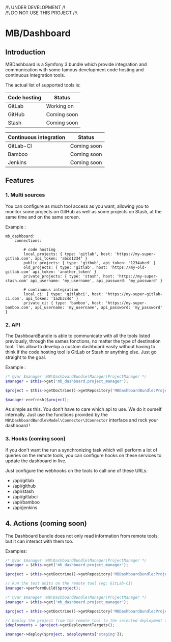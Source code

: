 /!\ UNDER DEVELOPMENT /!\
/!\ DO NOT USE THIS PROJECT /!\

# MB/Dashboard

## Introduction
MBDashboard is a Symfony 3 bundle which provide integration and communication with some famous development code hosting and continuous integration tools.

The actual list of supported tools is:

| Code hosting | Status      |
|--------------|-------------|
| GitLab       | Working on  |
| GitHub       | Coming soon |
| Stash        | Coming soon |

| Continuous integration | Status      |
|------------------------|-------------|
| GitLab-CI              | Coming soon |
| Bamboo                 | Coming soon |
| Jenkins                | Coming soon |

## Features
### 1. Multi sources
You can configure as much tool access as you want, allowing you to monitor some projects on GitHub as well as some projects on Stash, at the same time and on the same screen.

Example :

```YML
mb_dashboard:
    connections:

        # code hosting
        local_projects: { type: 'gitlab', host: 'https://my-super-gitlab.com', api_token: 'abcd1234' }
        public_projects: { type: 'github', api_token: '1234abcd' }
        old_projects: { type: 'gitlab', host: 'https://my-old-gitlab.com' api_token: 'another_token' }
        private_projects: { type: 'stash', host: 'https://my-super-stash.com' api_username: 'my_username', api_password: 'my_password' }

        # continuous integration
        local_ci: { type: 'gitlabci', host: 'https://my-super-gitlab-ci.com', api_token: '1a2b3c4d' }
        private_ci: { type: 'bamboo', host: 'https://my-super-bamboo.com', api_username: 'my_username', api_password: 'my_password' }
```

### 2. API
The DashboardBundle is able to communicate with all the tools listed previously, through the sames fonctions, no matter the type of destination tool. This allow to develop a custom dashboard easily without having to think if the code hosting tool is GitLab or Stash or anything else. Just go straight to the goal.

Example :

```PHP
/* @var $manager \MB\DashboardBundle\Manager\ProjectManager */
$manager = $this->get('mb_dashboard.project_manager');

$project = $this->getDoctrine()->getRepository('MBDashboardBundle:Project')->find(1);

$manager->refresh($project);
```

As simple as this. You don't have to care which api to use. We do it ourself internally. Just use the functions provided by the ```MB\DashboardBundle\Model\Connector\IConnector``` interface and rock your dashboard !

### 3. Hooks (coming soon)
If you don't want the run a synchronizing task which will perform a lot of queries on the remote tools, you can configure hooks on these services to update the dashboard in live.

Just configure the webhooks on the tools to call one of these URLs:

- /api/gitlab
- /api/github
- /api/stash
- /api/gitlabci
- /api/bamboo
- /api/jenkins

## 4. Actions (coming soon)
The Dashboard bundle does not only read information from remote tools, but it can interact with them too.

Examples:

```PHP
/* @var $manager \MB\DashboardBundle\Manager\ProjectManager */
$manager = $this->get('mb_dashboard.project_manager');

$project = $this->getDoctrine()->getRepository('MBDashboardBundle:Project')->find(1);

// Run the test units on the remote tool (eg: GitLab-CI)
$manager->performBuild($project);
```

```PHP
/* @var $manager \MB\DashboardBundle\Manager\ProjectManager */
$manager = $this->get('mb_dashboard.project_manager');

$project = $this->getDoctrine()->getRepository('MBDashboardBundle:Project')->find(1);

// Deploy the project from the remote tool to the selected deployment target (eg: Bamboo)
$deployments = $project->getDeploymentTargets();

$manager->deploy($project, $deployments['staging']);
```
